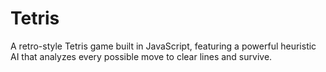 # Tetris
A retro-style Tetris game built in JavaScript, featuring a powerful heuristic AI that analyzes every possible move to clear lines and survive.

